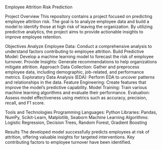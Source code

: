 
Employee Attrition Risk Prediction

Project Overview
This repository contains a project focused on predicting employee attrition risk. The goal is to analyze employee data and build a model to identify those at high risk of leaving the organization. By utilizing predictive analytics, the project aims to provide actionable insights to improve employee retention.

Objectives
Analyze Employee Data: Conduct a comprehensive analysis to understand factors contributing to employee attrition.
Build Predictive Model: Develop a machine learning model to forecast the risk of employee turnover.
Provide Insights: Generate recommendations to help organizations mitigate attrition.
Approach
Data Collection: Gather and preprocess employee data, including demographic, job-related, and performance metrics.
Exploratory Data Analysis (EDA): Perform EDA to uncover patterns and relationships in the data.
Feature Engineering: Create features that improve the model’s predictive capability.
Model Training: Train various machine learning algorithms and evaluate their performance.
Evaluation: Assess model effectiveness using metrics such as accuracy, precision, recall, and F1 score.

Tools and Technologies
Programming Languages: Python
Libraries: Pandas, NumPy, Scikit-Learn, Matplotlib, Seaborn
Machine Learning Algorithms: Logistic Regression, Decision Trees, Random Forest, Gradient Boosting

Results
The developed model successfully predicts employees at risk of attrition, offering valuable insights for targeted interventions. Key contributing factors to employee turnover have been identified.
